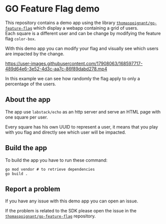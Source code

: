 # GO Feature Flag demo

This repository contains a demo app using the library [`thomaspoignant/go-feature-flag`](https://github.com/thomaspoignant/go-feature-flag) which display a webapp containing a grid of users.  
Each square is a different user and can be change by modifying the feature flag `color-box`.


With this demo app you can modify your flag and visually see which users are impacted by the change.

https://user-images.githubusercontent.com/17908063/168597717-489d64e6-3e52-4d3c-aa7c-86f89dabd278.mp4

In this example we can see how randomly the flag apply to only a percentage of the users.


## About the app
The app use `labstack/echo` as an http server and serve an HTML page with one square per user.

Every square has his own UUID to represent a user, it means that you play with you flag and directly see which user will be impacted.

## Build the app

To build the app you have to run these command:

```shell
go mod vendor # to retrieve dependencies
go build .
```

## Report a problem
If you have any issue with this demo app you can open an issue.

If the problem is related to the SDK please open the issue in the [`thomaspoignant/go-feature-flag`](https://github.com/thomaspoignant/go-feature-flag/issues/new/choose) repository.
